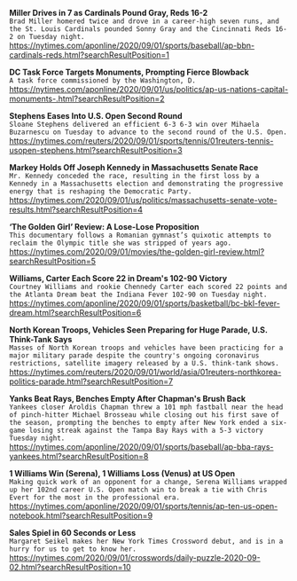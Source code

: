 **Miller Drives in 7 as Cardinals Pound Gray, Reds 16-2**\
`Brad Miller homered twice and drove in a career-high seven runs, and the St. Louis Cardinals pounded Sonny Gray and the Cincinnati Reds 16-2 on Tuesday night.`\
https://nytimes.com/aponline/2020/09/01/sports/baseball/ap-bbn-cardinals-reds.html?searchResultPosition=1

**DC Task Force Targets Monuments, Prompting Fierce Blowback**\
`A task force commissioned by the Washington, D.`\
https://nytimes.com/aponline/2020/09/01/us/politics/ap-us-nations-capital-monuments-.html?searchResultPosition=2

**Stephens Eases Into U.S. Open Second Round**\
`Sloane Stephens delivered an efficient 6-3 6-3 win over Mihaela Buzarnescu on Tuesday to advance to the second round of the U.S. Open.`\
https://nytimes.com/reuters/2020/09/01/sports/tennis/01reuters-tennis-usopen-stephens.html?searchResultPosition=3

**Markey Holds Off Joseph Kennedy in Massachusetts Senate Race**\
`Mr. Kennedy conceded the race, resulting in the first loss by a Kennedy in a Massachusetts election and demonstrating the progressive energy that is reshaping the Democratic Party.`\
https://nytimes.com/2020/09/01/us/politics/massachusetts-senate-vote-results.html?searchResultPosition=4

**‘The Golden Girl’ Review: A Lose-Lose Proposition**\
`This documentary follows a Romanian gymnast’s quixotic attempts to reclaim the Olympic title she was stripped of years ago.`\
https://nytimes.com/2020/09/01/movies/the-golden-girl-review.html?searchResultPosition=5

**Williams, Carter Each Score 22 in Dream's 102-90 Victory**\
`Courtney Williams and rookie Chennedy Carter each scored 22 points and the Atlanta Dream beat the Indiana Fever 102-90 on Tuesday night. `\
https://nytimes.com/aponline/2020/09/01/sports/basketball/bc-bkl-fever-dream.html?searchResultPosition=6

**North Korean Troops, Vehicles Seen Preparing for Huge Parade, U.S. Think-Tank Says**\
`Masses of North Korean troops and vehicles have been practicing for a major military parade despite the country's ongoing coronavirus restrictions, satellite imagery released by a U.S. think-tank shows.`\
https://nytimes.com/reuters/2020/09/01/world/asia/01reuters-northkorea-politics-parade.html?searchResultPosition=7

**Yanks Beat Rays, Benches Empty After Chapman's Brush Back**\
`Yankees closer Aroldis Chapman threw a 101 mph fastball near the head of pinch-hitter Michael Brosseau while closing out his first save of the season, prompting the benches to empty after New York ended a six-game losing streak against the Tampa Bay Rays with a 5-3 victory Tuesday night.`\
https://nytimes.com/aponline/2020/09/01/sports/baseball/ap-bba-rays-yankees.html?searchResultPosition=8

**1 Williams Win (Serena), 1 Williams Loss (Venus) at US Open**\
`Making quick work of an opponent for a change, Serena Williams wrapped up her 102nd career U.S. Open match win to break a tie with Chris Evert for the most in the professional era.`\
https://nytimes.com/aponline/2020/09/01/sports/tennis/ap-ten-us-open-notebook.html?searchResultPosition=9

**Sales Spiel in 60 Seconds or Less**\
`Margaret Seikel makes her New York Times Crossword debut, and is in a hurry for us to get to know her.`\
https://nytimes.com/2020/09/01/crosswords/daily-puzzle-2020-09-02.html?searchResultPosition=10

